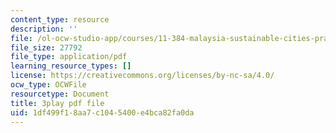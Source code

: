```yaml
---
content_type: resource
description: ''
file: /ol-ocw-studio-app/courses/11-384-malaysia-sustainable-cities-practicum-spring-2018/1df499f18aa7c1045400e4bca82fa0da_JlKqhxwezkg.pdf
file_size: 27792
file_type: application/pdf
learning_resource_types: []
license: https://creativecommons.org/licenses/by-nc-sa/4.0/
ocw_type: OCWFile
resourcetype: Document
title: 3play pdf file
uid: 1df499f1-8aa7-c104-5400-e4bca82fa0da
---
```

